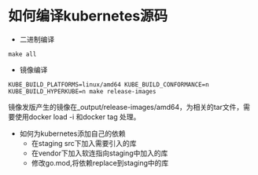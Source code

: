 # 如何编译kubernetes源码

- 二进制编译
```
make all
```
- 镜像编译
```
KUBE_BUILD_PLATFORMS=linux/amd64 KUBE_BUILD_CONFORMANCE=n KUBE_BUILD_HYPERKUBE=n make release-images
```
镜像发版产生的镜像在_output/release-images/amd64，为相关的tar文件，需要使用docker load -i 和docker tag 处理。
- 如何为kubernetes添加自己的依赖
  - 在staging src下加入需要引入的库
  - 在vendor下加入软连指向staging中加入的库
  - 修改go.mod,将依赖replace到staging中的库